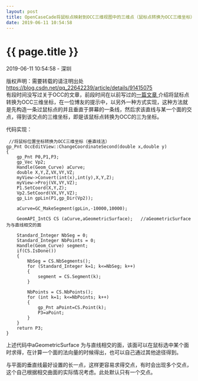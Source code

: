 ```yaml
---
layout: post
title: OpenCaseCade将鼠标点映射到OCC三维视图中的三维点（鼠标点转换为OCC三维坐标）
date: 2019-06-11 10:54:58
---
```


{{ page.title }}
================

<p class="meta">2019-06-11 10:54:58 - 深圳</p>

 版权声明：需要转载的请注明出处 https://blog.csdn.net/qq_22642239/article/details/91415075   
   有段时间没写过关于OCC的文章，前段时间在以前写过的[一篇文章 ](https://blog.csdn.net/qq_22642239/article/details/89306039)介绍将鼠标点转换为OCC三维坐标，在一位博友的提示中，以另外一种方式实现，这种方法就是先构造一条过鼠标点的并且垂直于屏幕的一条线，然后求该直线与某一个面的交点，得到该交点的三维坐标，即是该鼠标点转换为OCC的三为坐标。

 代码实现：

 
```
 //将鼠标位置坐标转换为OCC三维坐标（垂直线法）
gp_Pnt OccEditView::ChangeCoordinateSecond(double x,double y)
{
	gp_Pnt P0,P1,P3;
	gp_Vec Vp2;
	Handle(Geom_Curve) aCurve;
	double X,Y,Z,VX,VY,VZ;
	myView->Convert(int(x),int(y),X,Y,Z);
	myView->Proj(VX,VY,VZ);
	P1.SetCoord(X,Y,Z);
	Vp2.SetCoord(VX,VY,VZ);
	gp_Lin gpLin(P1,gp_Dir(Vp2));
	
	aCurve=GC_MakeSegment(gpLin,-10000,10000);
	
	GeomAPI_IntCS CS (aCurve,aGeometricSurface);   //aGeometricSurface为与直线相交的面

	Standard_Integer NbSeg = 0;
	Standard_Integer NbPoints = 0;
	Handle(Geom_Curve) segment;
	if(CS.IsDone())
	{
		NbSeg = CS.NbSegments();
		for (Standard_Integer k=1; k<=NbSeg; k++)
		{
			segment = CS.Segment(k);
		}

		NbPoints = CS.NbPoints();
		for (int k=1; k<=NbPoints; k++)
		{
			gp_Pnt aPoint=CS.Point(k);
			P3=aPoint;
		}
	}
	return P3;
}

```
 上述代码中aGeometricSurface 为与直线相交的面，该面可以在鼠标选中某个面时求得，在计算一个面的法向量的时候得出，也可以自己通过其他途径得到。

 与平面的垂直线最好设置的长一点，这样更容易求得交点，有时会出现多个交点，这个自己根据相交曲面的实际情况考虑。此处默认只有一个交点。

   
 
